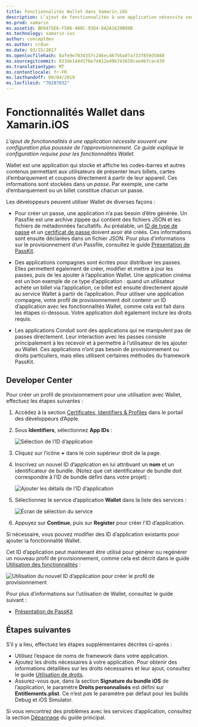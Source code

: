 ```yaml
---
title: Fonctionnalités Wallet dans Xamarin.iOS
description: L’ajout de fonctionnalités à une application nécessite souvent une configuration supplémentaire du provisionnement. Ce guide explique la configuration requise pour les fonctionnalités Wallet.
ms.prod: xamarin
ms.assetid: BD9475E6-F586-488C-93D4-8A2A1629B99B
ms.technology: xamarin-ios
author: conceptdev
ms.author: crdun
ms.date: 03/15/2017
ms.openlocfilehash: 8afe9e703d357c246ec46756a87a7337859d5888
ms.sourcegitcommit: 933de144d1fbe7d412e49b743839cae4bfcac439
ms.translationtype: MT
ms.contentlocale: fr-FR
ms.lasthandoff: 09/04/2019
ms.locfileid: "70287032"
---
```

# <a name="wallet-capabilities-in-xamarinios"></a>Fonctionnalités Wallet dans Xamarin.iOS

_L’ajout de fonctionnalités à une application nécessite souvent une configuration plus poussée de l’approvisionnement. Ce guide explique la configuration requise pour les fonctionnalités Wallet._

Wallet est une application qui stocke et affiche les codes-barres et autres contenus permettant aux utilisateurs de présenter leurs billets, cartes d’embarquement et coupons directement à partir de leur appareil. Ces informations sont stockées dans un _passe_. Par exemple, une carte d’embarquement ou un billet constitue chacun un passe. 

Les développeurs peuvent utiliser Wallet de diverses façons :

* Pour créer un passe, une application n’a pas besoin d’être générée. Un Passfile est une archive zippée qui contient des fichiers JSON et les fichiers de métadonnées facultatifs. Au préalable, un [ID de type de passe](~/ios/platform/passkit.md) et un [certificat de passe ](~/ios/platform/passkit.md) doivent avoir été créés. Ces informations sont ensuite déclarées dans un fichier JSON. Pour plus d’informations sur le provisionnement d’un Passfile, consultez le guide [Présentation de PassKit](~/ios/platform/passkit.md).

* Des applications compagnes sont écrites pour distribuer les passes. Elles permettent également de créer, modifier et mettre à jour les passes, puis de les ajouter à l’application Wallet. Une application cinéma est un bon exemple de ce type d’application : quand un utilisateur achète un billet via l’application, ce billet est ensuite directement ajouté au service Wallet à partir de l’application. Pour utiliser une application compagne, votre profil de provisionnement doit contenir un ID d’application avec les fonctionnalités Wallet, comme cela est fait dans les étapes ci-dessous. Votre application doit également inclure les droits requis.

* Les applications Conduit sont des applications qui ne manipulent pas de passes directement. Leur interaction avec les passes consiste principalement à les recevoir et à permettre à l’utilisateur de les ajouter au Wallet. Ces applications n’ont pas besoin de provisionnement ou droits particuliers, mais elles utilisent certaines méthodes du framework PassKit.

## <a name="developer-center"></a>Developer Center

Pour créer un profil de provisionnement pour une utilisation avec Wallet, effectuez les étapes suivantes :

1. Accédez à la section [Certificates, Identifiers & Profiles](https://developer.apple.com/account/ios/certificate/) dans le portail des développeurs d’Apple.
2. Sous **Identifiers**, sélectionnez **App IDs** : 
    
    ![Sélection de l’ID d’application](wallet-capabilities-images/image17.png)

3. Cliquez sur l’icône **+** dans le coin supérieur droit de la page.
4. Inscrivez un nouvel ID d’application en lui attribuant un **nom** et un identificateur de bundle. (Notez que cet identificateur de bundle doit correspondre à l’ID de bundle défini dans votre projet) :
   
    ![Ajouter les détails de l’ID d’application](wallet-capabilities-images/image18.png)

5. Sélectionnez le service d’application **Wallet** dans la liste des services :
    
    ![Écran de sélection du service](wallet-capabilities-images/image19.png)

6. Appuyez sur **Continue**, puis sur **Register** pour créer l’ID d’application.

Si nécessaire, vous pouvez modifier des ID d’application existants pour ajouter la fonctionnalité Wallet.

Cet ID d’application peut maintenant être utilisé pour générer ou regénérer un nouveau profil de provisionnement, comme cela est décrit dans le guide [Utilisation des fonctionnalités](~/ios/deploy-test/provisioning/capabilities/index.md) :

![Utilisation du nouvel ID d’application pour créer le profil de provisionnement](wallet-capabilities-images/image20.png)


Pour plus d’informations sur l’utilisation de Wallet, consultez le guide suivant :

* [Présentation de PassKit](~/ios/platform/passkit.md)
 
## <a name="next-steps"></a>Étapes suivantes
 
S’il y a lieu, effectuez les étapes supplémentaires décrites ci-après :

* Utilisez l’espace de noms de framework dans votre application.
* Ajoutez les droits nécessaires à votre application. Pour obtenir des informations détaillées sur les droits nécessaires et leur ajout, consultez le guide [Utilisation de droits](~/ios/deploy-test/provisioning/entitlements.md).
* Assurez-vous que, dans la section **Signature du bundle iOS** de l’application, le paramètre **Droits personnalisés** est défini sur **Entitlements.plist**. Ce n’est _pas_ le paramètre par défaut pour les builds Debug et iOS Simulator.

Si vous rencontrez des problèmes avec les services d’application, consultez la section [Dépannage](~/ios/deploy-test/provisioning/capabilities/index.md) du guide principal.
